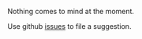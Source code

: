 Nothing comes to mind at the moment.

Use github [issues](https://github.com/mbezjak/napalm/issues) to file a
suggestion.
